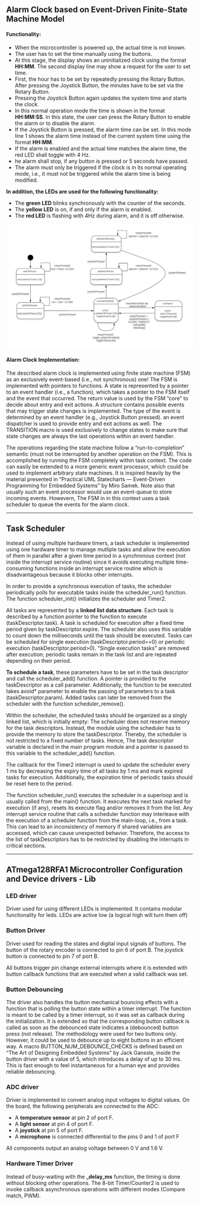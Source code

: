 ## Alarm Clock based on Event-Driven Finite-State Machine Model

#### Functionality:

- When the microcontroller is powered up, the actual time is not known. 
- The user has to set the time manually using the buttons.
- At this stage, the display shows an uninitialized clock using the format **HH:MM**. The second display line may show a request for the user to set time. 
- First, the hour has to be set by repeatedly pressing the Rotary Button. After pressing the Joystick Button, the minutes have to be set via the Rotary Button. 
- Pressing the Joystick Button again updates the system time and starts the clock. 
- In this normal operation mode the time is shown in the format **HH:MM:SS**. In this state, the user can press the Rotary Button to enable the alarm or to disable the alarm.
- If the Joystick Button is pressed, the alarm time can be set. In this mode line 1 shows the alarm time instead of the current system time using the format **HH:MM**. 
- If the alarm is enabled and the actual time matches the alarm time, the red LED shall toggle with 4 Hz. 
-  he alarm shall stop, if any button is pressed or 5 seconds have passed. 
- The alarm must only be triggered if the clock is in its normal operating mode, i.e., it must not be triggered while the alarm time is being modified.

**In addition, the LEDs are used for the following functionality:**

- The **green LED** blinks synchronously with the counter of the seconds. 
- The **yellow LED** is on, if and only if the alarm is enabled.
- The **red LED** is flashing with 4Hz during alarm, and it is off otherwise.

![alt text](https://github.com/Hussien-Saleh/Alarm-Clock/blob/master/fsm.png)


#### Alarm Clock Implementation:

The described alarm clock is implemented using finite state machine (FSM) as an exclusively event-based (i.e., not synchronous) one!
The FSM is implemented with pointers to functions. A state is represented by a pointer to an event handler (i.e., a function), which takes a pointer to the FSM itself and the event that occurred.
The return value is used by the FSM “core” to decide about entry and exit actions.
A structure contains possible events that may trigger state changes is implemented. The type of the event is determined by an event handler (e.g., Joystick Button pressed).
an event dispatcher is used to provide entry and exit actions as well.
The TRANSITION macro is used exclusively to change states to make sure that state changes are always the last operations within an event handler.

The operations regarding the state machine follow a “run-to-completion” semantic (must not be interrupted by another operation on the FSM). This is accomplished by running the FSM completely within task context.
The code can easily be extended to a more generic event processor, which could be used to implement arbitrary state machines. It is inspired heavily by the material presented in “Practical UML Statecharts — Event-Driven Programming for Embedded Systems” by Miro Samek. 
Note also that usually such an event processor would use an event-queue to store incoming events. Howevern, The FSM in in this context uses a task scheduler to queue the events for the alarm clock.

--------------------------------------------------------------------------------------------------------------------------------------------------------------------------------------------------------------------------------------------------------------------------------

## Task Scheduler
 
Instead of using multiple hardware timers, a task scheduler is implemented using one hardware timer to manage mutliple tasks and allow the execution of them in parallel after a given time period in a synchronous context (not inside the interrupt service routine) since it avoids executing multiple time-consuming functions inside an interrupt service routine which is disadvantageous because it blocks other interrupts.

In order to provide a synchronous execution of tasks, the scheduler periodically polls for executable tasks inside the scheduler_run() function.
The function scheduler_init() initializes the scheduler and Timer2. 

All tasks are represented by a **linked list data structure**. Each task is described by a function pointer to the function to execute (taskDescriptor.task). 
A task is scheduled for execution after a fixed time period given by taskDescriptor.expire. The scheduler also uses this variable to count down the milliseconds until the task should be executed. 
Tasks can be scheduled for single execution (taskDescriptor.period==0) or periodic execution (taskDescriptor.period>0). 
“Single execution tasks” are removed after execution; periodic tasks remain in the task list and are repeated depending on their period.

**To schedule a task**, these parameters have to be set in the task descriptor and call the scheduler_add() function. A pointer is provided to the taskDescriptor as a call parameter. 
Additionally, the function to be executed takes avoid* parameter to enable the passing of parameters to a task (taskDescriptor.param). Added tasks can later be removed from the scheduler with the function scheduler_remove().

Within the scheduler, the scheduled tasks should be organized as a singly linked list, which is initially empty: The scheduler does not reserve memory for the task descriptors. 
Instead, the module using the scheduler has to provide the memory to store the taskDescriptor. Thereby, the scheduler is not restricted to a fixed number of tasks. Hence, The task descriptor variable is declared in the main program module and a pointer is passed to this variable to the scheduler_add() function.

The callback for the Timer2 interrupt is used to update the scheduler every 1 ms by decreasing the expiry time of all tasks by 1 ms and mark expired tasks for execution. Additionally, the expiration time of periodic tasks should be reset here to the period.

The function scheduler_run() executes the scheduler in a superloop and is usually called from the main() function. It executes the next task marked for execution (if any), resets its execute flag and/or removes it from the list.
Any interrupt service routine that calls a scheduler function may interleave with the execution of a scheduler function from the main-loop, i.e., from a task. This can lead to an inconsistency of memory if shared variables are accessed, which can cause unexpected behavior. Therefore, the access to the list of taskDescriptors has to be restricted by disabling the interrupts in critical sections. 

--------------------------------------------------------------------------------------------------------------------------------------------------------------------------------------------------------------------------------------------------------------------------------

## ATmega128RFA1 Microcontroller Configuration and Device drivers - Lib

### LED driver
Driver used for using different LEDs is implemented. It contains modular functionality for leds.
LEDs are active low (a logical high will turn them off)

### Button Driver 
Driver used for reading the states and digital input signals of buttons.
The button of the rotary encoder is connected to pin 6 of port B. The joystick button is connected to pin 7 of port B. 

All buttons trigger pin change external interrupts where it is extended with button callback functions that are executed when a valid callback was set.

### Button Debouncing
The driver also handles the button mechanical bouncing effects with a function that is polling the button state within a timer interrupt.
The function is meant to be called by a timer interrupt, so it was set as callback during the initialization. It is extended so that the corresponding button callback is called as soon as the debounced state indicates a (debounced) button press (not release).
The methodology were used for two buttons only. However, it could be used to debounce up to eight buttons in an efficient way.
A macro BUTTON_NUM_DEBOUNCE_CHECKS is defined based on “The Art of Designing Embedded Systems” by Jack Ganssle, inside the button driver with a value of 5, which introduces a delay of up to 30 ms. This is fast enough to feel instantaneous for a human eye and provides reliable debouncing.
 
### ADC driver 
Driver is implemented to convert analog input voltages to digital values.
On the board, the following peripherals are connected to the ADC:
- A **temperature sensor** at pin 2 of port F.
- A **light sensor** at pin 4 of port F.
- A **joystick** at pin 5 of port F.
- A **microphone** is connected differential to the pins 0 and 1 of port F 

All components output an analog voltage between 0 V and 1.6 V. 

### Hardware Timer Driver
Instead of busy-waiting with the **_delay_ms** function, the timing is done without blocking other operations. 
The 8-bit Timer/Counter2 is used to invoke callback asynchronous operations with different modes (Compare match, PWM).

